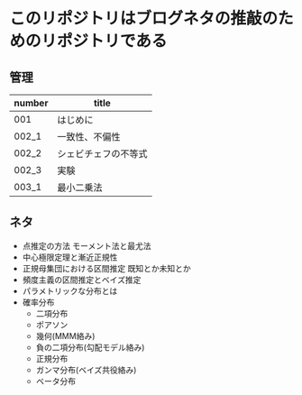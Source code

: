 # このリポジトリはブログネタの推敲のためのリポジトリである

## 管理

| number | title                |
| ------ | -------------------- |
| 001    | はじめに             |
| 002_1  | 一致性、不偏性       |
| 002_2  | シェビチェフの不等式 |
| 002_3  | 実験                 |
| 003_1  | 最小二乗法 |

## ネタ

- 点推定の方法 モーメント法と最尤法
- 中心極限定理と漸近正規性
- 正規母集団における区間推定 既知とか未知とか
- 頻度主義の区間推定とベイズ推定
- パラメトリックな分布とは
- 確率分布
  - 二項分布
  - ポアソン
  - 幾何(MMM絡み)
  - 負の二項分布(勾配モデル絡み)
  - 正規分布
  - ガンマ分布(ベイズ共役絡み)
  - ベータ分布
